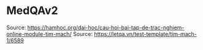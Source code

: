 # MedQAv2



Source: https://hamhoc.org/dai-hoc/cau-hoi-bai-tap-de-trac-nghiem-online-module-tim-mach/
Source: https://letqa.vn/test-template/tim-mach-1/6589